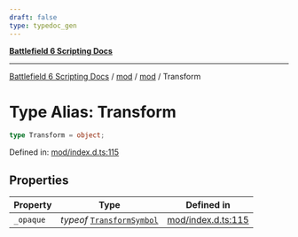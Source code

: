```yaml
---
draft: false
type: typedoc_gen
---
```


[**Battlefield 6 Scripting Docs**](../../../_index.md)

***

[Battlefield 6 Scripting Docs](../../../_index.md) / [mod](../../_index.md) / [mod](../_index.md) / Transform

# Type Alias: Transform

```ts
type Transform = object;
```

Defined in: [mod/index.d.ts:115](https://github.com/battlefield-portal-community/portal-docs/blob/6d87e21c5922a3efb03c634dbe98e5fe6e797672/generators/santiago/mod/index.d.ts#L115)

## Properties

| Property | Type | Defined in |
| ------ | ------ | ------ |
| <a id="_opaque"></a> `_opaque` | *typeof* [`TransformSymbol`](../TransformSymbol/_index.md) | [mod/index.d.ts:115](https://github.com/battlefield-portal-community/portal-docs/blob/6d87e21c5922a3efb03c634dbe98e5fe6e797672/generators/santiago/mod/index.d.ts#L115) |
